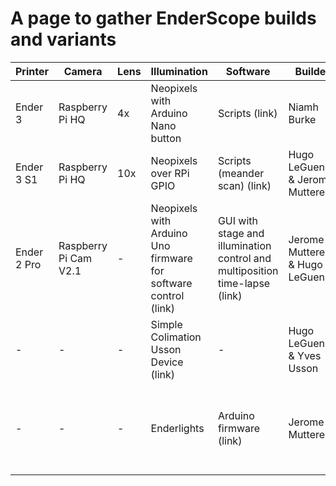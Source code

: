 # A page to gather EnderScope builds and variants
| Printer | Camera | Lens | Illumination | Software | Builder | Application | Comments |
| ----------- | ----------- | ----------- | ----------- | ----------- | ----------- | ----------- | ----------- |
| Ender 3  | Raspberry Pi HQ | 4x | Neopixels with Arduino Nano button | Scripts (link)| Niamh Burke| Detecting microplastics |Original EnderScope |
| Ender 3 S1 | Raspberry Pi HQ | 10x | Neopixels over RPi GPIO | Scripts (meander scan) (link)| Hugo LeGuenno & Jerome Mutterer| Cyanobacteria |Built for MiFoBio2023 |
| Ender 2 Pro | Raspberry Pi Cam V2.1 | - | Neopixels with Arduino Uno firmware for software control (link)| GUI with stage and illumination control and multiposition time-lapse (link)| Jerome Mutterer & Hugo LeGuenno | Seed growth in multiwell plates |Built for MiFoBio2023 |
|- |- |- | Simple Colimation Usson Device (link) |-|Hugo LeGuenno & Yves Usson|Fluorescence| Single high-power RGB LED with easy colimation| 
| - | - | - | Enderlights | Arduino firmware (link)| Jerome Mutterer| Neopixels illumination device that can be driven with a custom set of serial commands |- |
